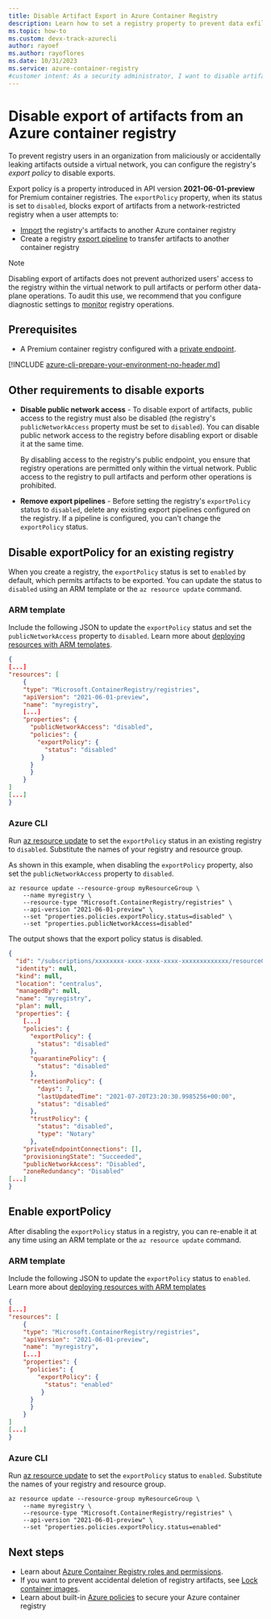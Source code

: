 ```yaml
---
title: Disable Artifact Export in Azure Container Registry
description: Learn how to set a registry property to prevent data exfiltration from a Premium Azure container registry by disabling artifact export.
ms.topic: how-to
ms.custom: devx-track-azurecli
author: rayoef
ms.author: rayoflores
ms.date: 10/31/2023
ms.service: azure-container-registry
#customer intent: As a security administrator, I want to disable artifact export in Azure Container Registry to prevent data exfiltration.
---
```


# Disable export of artifacts from an Azure container registry 

To prevent registry users in an organization from maliciously or accidentally leaking artifacts outside a virtual network, you can configure the registry's *export policy* to disable exports.

Export policy is a property introduced in API version **2021-06-01-preview** for Premium container registries. The `exportPolicy` property, when its status is set to `disabled`, blocks export of artifacts from a network-restricted registry when a user attempts to:

* [Import](container-registry-import-images.md) the registry's artifacts to another Azure container registry
* Create a registry [export pipeline](container-registry-transfer-images.md) to transfer artifacts to another container registry

> [!NOTE]
> Disabling export of artifacts does not prevent authorized users' access to the registry within the virtual network to pull artifacts or perform other data-plane operations. To audit this use, we recommend that you configure diagnostic settings to [monitor](monitor-service.md) registry operations. 

## Prerequisites

* A Premium container registry configured with a [private endpoint](container-registry-private-link.md).

[!INCLUDE [azure-cli-prepare-your-environment-no-header.md](~/reusable-content/azure-cli/azure-cli-prepare-your-environment-no-header.md)]

## Other requirements to disable exports

* **Disable public network access** - To disable export of artifacts, public access to the registry must also be disabled (the registry's `publicNetworkAccess` property must be set to `disabled`). You can disable public network access to the registry before disabling export or disable it at the same time.

    By disabling access to the registry's public endpoint, you ensure that registry operations are permitted only within the virtual network. Public access to the registry to pull artifacts and perform other operations is prohibited. 

*  **Remove export pipelines** - Before setting the registry's `exportPolicy` status to `disabled`, delete any existing export pipelines configured on the registry. If a pipeline is configured, you can't change the `exportPolicy` status.

## Disable exportPolicy for an existing registry

When you create a registry, the `exportPolicy` status is set to `enabled` by default, which permits artifacts to be exported. You can update the status to `disabled` using an ARM template or the `az resource update` command.

### ARM template 

Include the following JSON to update the `exportPolicy` status and set the `publicNetworkAccess` property to `disabled`. Learn more about [deploying resources with ARM templates](/azure/azure-resource-manager/templates/deploy-cli).

```json
{
[...]
"resources": [
    {
    "type": "Microsoft.ContainerRegistry/registries",
    "apiVersion": "2021-06-01-preview",
    "name": "myregistry",
    [...]
    "properties": {
      "publicNetworkAccess": "disabled",
      "policies": {
        "exportPolicy": {
          "status": "disabled"
         }
      }
      }
    }
]
[...]
}
```

### Azure CLI

Run [az resource update](/cli/azure/resource/#az-resource-update) to set the `exportPolicy` status in an existing registry to `disabled`. Substitute the names of your registry and resource group.

As shown in this example, when disabling the `exportPolicy` property, also set the `publicNetworkAccess` property to `disabled`.

```azurecli
az resource update --resource-group myResourceGroup \
    --name myregistry \
    --resource-type "Microsoft.ContainerRegistry/registries" \
    --api-version "2021-06-01-preview" \
    --set "properties.policies.exportPolicy.status=disabled" \
    --set "properties.publicNetworkAccess=disabled"  
```

The output shows that the export policy status is disabled.

```json
{
  "id": "/subscriptions/xxxxxxxx-xxxx-xxxx-xxxx-xxxxxxxxxxxxx/resourceGroups/myResourceGroup/providers/Microsoft.ContainerRegistry/registries/myregistry",
  "identity": null,
  "kind": null,
  "location": "centralus",
  "managedBy": null,
  "name": "myregistry",
  "plan": null,
  "properties": {
    [...]
    "policies": {
      "exportPolicy": {
        "status": "disabled"
      },
      "quarantinePolicy": {
        "status": "disabled"
      },
      "retentionPolicy": {
        "days": 7,
        "lastUpdatedTime": "2021-07-20T23:20:30.9985256+00:00",
        "status": "disabled"
      },
      "trustPolicy": {
        "status": "disabled",
        "type": "Notary"
      },
    "privateEndpointConnections": [],
    "provisioningState": "Succeeded",
    "publicNetworkAccess": "Disabled",
    "zoneRedundancy": "Disabled"
[...]
}
```

## Enable exportPolicy 

After disabling the `exportPolicy` status in a registry, you can re-enable it at any time using an ARM template or the `az resource update` command.

### ARM template 

Include the following JSON to update the `exportPolicy` status to `enabled`. Learn more about [deploying resources with ARM templates](/azure/azure-resource-manager/templates/deploy-cli)

```json
{
[...]
"resources": [
    {
    "type": "Microsoft.ContainerRegistry/registries",
    "apiVersion": "2021-06-01-preview",
    "name": "myregistry",
    [...]
    "properties": {
     "policies": {
        "exportPolicy": {
          "status": "enabled"
         }
      }
      }
    }
]
[...]
}
```

### Azure CLI

Run [az resource update](/cli/azure/resource/#az-resource-update) to set the `exportPolicy` status to `enabled`. Substitute the names of your registry and resource group.

```azurecli
az resource update --resource-group myResourceGroup \
    --name myregistry \
    --resource-type "Microsoft.ContainerRegistry/registries" \
    --api-version "2021-06-01-preview" \
    --set "properties.policies.exportPolicy.status=enabled"
```
 
## Next steps

* Learn about [Azure Container Registry roles and permissions](container-registry-rbac-built-in-roles.md).
* If you want to prevent accidental deletion of registry artifacts, see [Lock container images](container-registry-image-lock.md).
* Learn about built-in [Azure policies](container-registry-azure-policy.md) to secure your Azure container registry
